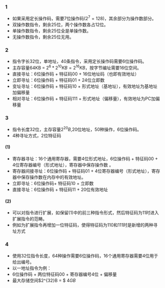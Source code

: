 ### 1

- 如果采用定长操作码，需要7位操作码($2^7 = 128$)，其余部分为操作数部分。
- 双操作数指令，剩余25位，两个操作数各占12位。
- 单操作数指令，剩余25位全是单操作数。
- 无操作数指令，剩余25位无用。

### 2

- 指令字长32位，单地址，40条指令，采用定长操作码需要6位操作码。
- 主存容量64KB = $2^6 * 2^{10} KB= 2^{16}KB$，按字节编址需要16位空间。
- 直接寻址：6位操作码 +  特征码00 + 16位地址码（也即有效地址）
- 立即寻址：6位操作码 +  特征码01 + 24位立即数
- 变址寻址：6位操作码 +  特征码10 + 形式地址（基地址），有效地址为基地址加偏移量
- 相对寻址：6位操作码 +  特征码111 + 形式地址（偏移量），有效地址为PC加偏移量



### 3

- 指令长度32位，主存容量$2^{20}B$,20位地址，50种操作，6位操作码。
- 4种寻址方式，2位特征码

#### (1)

- 寄存器寻址：16个通用寄存器，需要4位形式地址，6位操作码 + 特征码00 + 4位寄存器编号（形式地址），寄存器中保存操作数 。
- 寄存器间接寻址：6位操作码 + 特征码01 + 4位寄存器编号（形式地址），寄存器中保存操作数在内存中的有效地址。
- 立即寻址：6位操作码+ 特征码10 + 立即数
- 直接寻址：6位操作码 + 特征码11 + 20位有效地址

#### (2)

- 可以对指令进行扩展，如保留$(1)$中的前三种指令形式，然后特征码为11时进入扩展指令的范畴。
- 例如为扩展指令再增加一位特征码，使得特征码为110和111时是新增的两种寻址方式

### 4

- 使用32位指令长度，64种操作需要6位操作码，16个通用寄存器需要4位用于给出编号。
- 以一地址指令为例：
- 6位操作码 + 两位特征码00 + 寄存器编号4位 + 偏移量
- 最大存储空间$2^{32}B = $ $4GB$